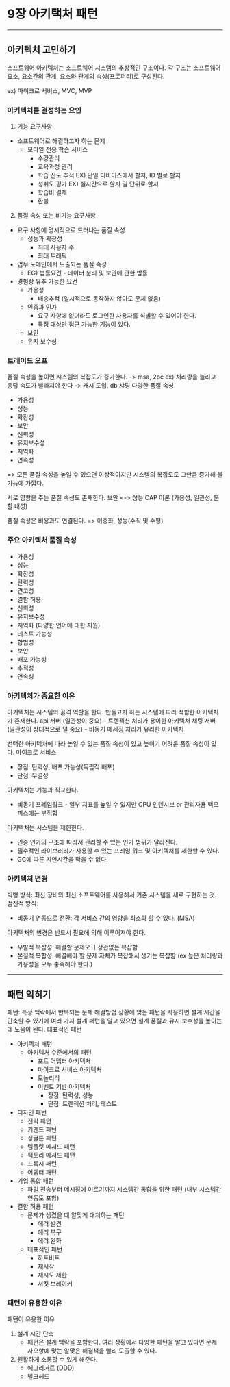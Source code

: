 # 9장 아키택처 패턴
----
## 아키텍처 고민하기

소프트웨어 아키텍처는 소프트웨어 시스템의 추상적인 구조이다. 
각 구조는 소프트웨어 요소, 요소간의 관계, 요소와 관계의 속성(프로퍼티)로 구성된다.

ex) 마이크로 서비스, MVC, MVP

### 아키텍처를 결정하는 요인

1. 기능 요구사항
  - 소프트웨어로 해결하고자 하는 문제
      - 모다일 전용 학습 서비스
        - 수강관리
        - 교육과정 관리
        - 학습 진도 추적 EX) 단일 디바이스에서 할지, ID 별로 할지
        - 성취도 평가 EX) 실시간으로 할지 일 단위로 할지
        - 학습비 결제
        - 환불
2. 품질 속성 또는 비기능 요구사항
  - 요구 사항에 명시적으로 드러나는 품질 속성
    - 성능과 확장성
      - 최대 사용자 수
      - 최대 트래픽
  - 업무 도메인에서 도출되는 품질 속성
    - EG) 법률요건 - 데이터 분리 및 보관에 관한 밥률
  - 경험상 유추 가능한 요건
    - 가용성
      - 배송추적 (일시적으로 동작하지 않아도 문제 없음)
    - 인증과 인가
      - 요구 사항에 없더라도 로그인한 사용자를 식별할 수 있어야 한다.
      - 특정 대상만 접근 가능한 기능이 있다.
    - 보안
    - 유지 보수성

### 트레이드 오프

 품질 속성을 높이면 시스템의 복잡도가 증가한다. -> msa, 2pc
 ex) 처리량을 늘리고 응답 속도가 빨라져야 한다 -> 캐시 도입, db 샤딩
 다양한 품질 속성
 - 가용성
 - 성능
 - 확장성
 - 보안
 - 신뢰성
 - 유지보수성
 - 지역화
 - 연속성

=> 모든 품질 속성을 높일 수 있으면 이상적이지만 시스템의 복잡도도 그만큼 증가해 불가능에 가깝다.

서로 영향을 주는 품질 속성도 존재한다.
보안 <-> 성능
CAP 이론 (가용성,  일관성, 분할 내성)

품질 속성은 비용과도 연결된다. => 이중화, 성능(수직 및 수평)

### 주요 아키텍처 품질 속성

 - 가용성
 - 성능
 - 확장성
 - 탄력성
 - 견고성
 - 결함 허용
 - 신뢰성
 - 유지보수성
 - 지역화 (다양한 언어에 대한 지원)
 - 테스트 가능성
 - 합법성
 - 보안
 - 배포 가능성
 - 추적성
 - 연속성

### 아키텍처가 중요한 이유

아키텍처는 시스템의 골격 역할을 한다. 만들고자 하는 시스템에 따라 적함한 아키텍처가 존재한다.
api 서버 (일관성이 중요) - 트렌젝션 처리가 용이한 아키텍처
채팅 서버 (일관성이 상대적으로 덜 중요) - 비동기 메세징 처리가 유리한 아키텍처

선택한 아키텍처에 따라 높일 수 있는 품질 속성이 있고 높이기 어려운 품질 속성이 있다.
마이크로 서비스 
- 장점: 탄력성, 배포 가능성(독립적 배포)
- 단점: 무결성

아키텍처는 기능과 직교한다.
- 비동기 프레임워크 - 일부 지표를 높일 수 있지만 CPU 인텐시브 or 관리자용 백오피스에는 부적합

아키텍처는 시스템을 제한한다.
- 인증 인가의 구조에 따라서 관리할 수 있는 인가 범위가 달라진다.
- 필수적인 라이브러리가 사용할 수 있는 프레임 워크 및 아키텍처를 제한할 수 있다.
- GC에 따른 지연시간을 막을 수 없다.

### 아키텍처 변경

빅뱅 방식: 최신 장비와 최신 소프트웨어를 사용해서 기존 시스템을 새로 구현하는 것.
점진적 방식:
  - 비동기 연동으로 전환: 각 서비스 간의 영향을 최소화 할 수 있다. (MSA)

아키텍처의 변경은 반드시 필요에 의해 이루어져야 한다. 
- 우발적 복잡성: 해결할 문제오 ㅏ상관없는 복잡함
- 본질적 복합성: 해결해야 할 문제 자체가 복잡해서 생기는 복잡함 (ex 높은 처리량과 가용성을 모두 충족해야 한다.)

-----
## 패턴 익히기

패턴: 특정 맥락에서 반복되는 문제 해결방법
상황에 맞는 패턴을 사용하면 설계 시간을 단축할 수 있기에 여러 가지 설계 패턴을 알고 있으면 설계 품질과 유지 보수성을 높이는데 도움이 된다.
대표적인 패턴
- 아키텍처 패턴
  - 아키텍처 수준에서의 패턴
    - 포트 어뎁터 아키텍처
    - 마이크로 서비스 아키텍처
    - 모놀리식
    - 이벤트 기반 아키텍처
      - 장점: 탄력성, 성능
      - 단점: 트렌젝션 처리, 테스트
- 디자인 패턴
  - 전략 패턴
  - 커멘드 패턴
  - 싱글톤 패턴
  - 템플릿 메서드 패턴
  - 팩토리 메서드 패턴
  - 프록시 패턴
  - 어뎁터 패턴
- 기업 통합 패턴
  - 파일 전송부터 메시징에 이르기까지 시스템간 통합을 위한 패턴 (내부 시스템간 연동도 포함)
- 결함 허용 패턴
  - 문제가 생겼을 떄 알맞게 대처하는 패턴
    - 에러 발견
    - 에러 복구
    - 에러 완화
  - 대표적인 패턴
    - 하트비트
    - 재시작
    - 재시도 제한
    - 서킷 브레이커
    
### 패턴이 유용한 이유

패턴이 유용한 이유
1. 설계 시간 단축
   - 패턴은 설계 맥락을 포함한다. 여러 상황에서 다양한 패턴을 알고 있다면 문제 사오항에 맞는 알맞은 해결책을 빨리 도출할 수 있다.
2. 원활하게 소통할 수 있게 해준다.
   - 에그리거트 (DDD)
   - 벌크헤드
